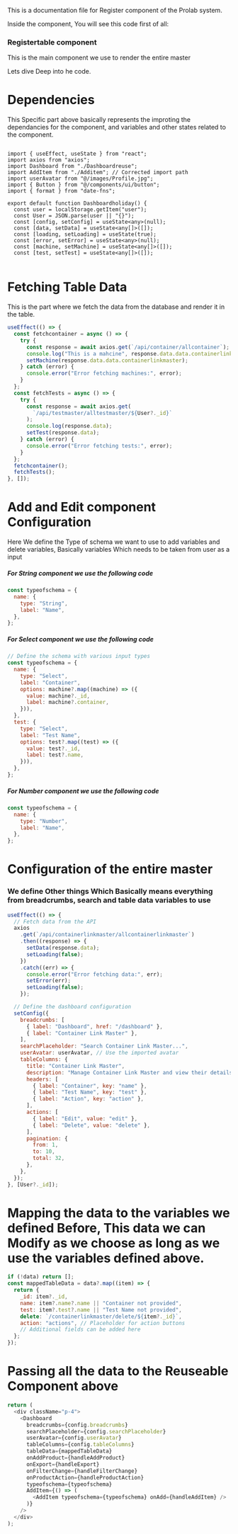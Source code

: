 This is a documentation file for Register component of the Prolab system.

Inside the component, You will see this code first of all:

### Registertable component

<p>This is the main component we use to render the entire master </p>

<p>Lets dive Deep into he code. </p>

# Dependencies

<p>This Specific part above basically represents the improting the dependancies for the component, and variables and other states related to the component.
</p>

```

import { useEffect, useState } from "react";
import axios from "axios";
import Dashboard from "./Dashboardreuse";
import AddItem from "./Additem"; // Corrected import path
import userAvatar from "@/images/Profile.jpg";
import { Button } from "@/components/ui/button";
import { format } from "date-fns";

export default function Dashboardholiday() {
  const user = localStorage.getItem("user");
  const User = JSON.parse(user || "{}");
  const [config, setConfig] = useState<any>(null);
  const [data, setData] = useState<any[]>([]);
  const [loading, setLoading] = useState(true);
  const [error, setError] = useState<any>(null);
  const [machine, setMachine] = useState<any[]>([]);
  const [test, setTest] = useState<any[]>([]);


```

# Fetching Table Data

<p>This is the part where we fetch the data from the database and render it in the table.</p>

```js
useEffect(() => {
  const fetchcontainer = async () => {
    try {
      const response = await axios.get(`/api/container/allcontainer`);
      console.log("This is a mahcine", response.data.data.containerlinkmaster);
      setMachine(response.data.data.containerlinkmaster);
    } catch (error) {
      console.error("Error fetching machines:", error);
    }
  };
  const fetchTests = async () => {
    try {
      const response = await axios.get(
        `/api/testmaster/alltestmaster/${User?._id}`
      );
      console.log(response.data);
      setTest(response.data);
    } catch (error) {
      console.error("Error fetching tests:", error);
    }
  };
  fetchcontainer();
  fetchTests();
}, []);
```

# Add and Edit component Configuration

<!-- <h1> This is orcastration Part of config</h1>
<br>

<p>This component basically records the configurations of the component, Fancy way of saying what would be my variable names and how will they be labled and which parts need to me rendered, As only part which is specified will be rendered.</p>

<p> For below code we define the variables we will be using in the table.</p> -->

<span>Here We define the Type of schema we want to use to add variables and delete variables, Basically variables Which needs to be taken from user as a input</span>

<h5> For String component we use the following code</h5>

```js
const typeofschema = {
  name: {
    type: "String",
    label: "Name",
  },
};
```

<h5> For Select component we use the following code</h5>

```js
// Define the schema with various input types
const typeofschema = {
  name: {
    type: "Select",
    label: "Container",
    options: machine?.map((machine) => ({
      value: machine?._id,
      label: machine?.container,
    })),
  },
  test: {
    type: "Select",
    label: "Test Name",
    options: test?.map((test) => ({
      value: test?._id,
      label: test?.name,
    })),
  },
};
```

 <h5> For Number component we use the following code</h5>

```js
const typeofschema = {
  name: {
    type: "Number",
    label: "Name",
  },
};
```

# Configuration of the entire master

<h3> We define Other things Which Basically means everything from breadcrumbs, search and table data variables to use</h3>

```js
useEffect(() => {
  // Fetch data from the API
  axios
    .get(`/api/containerlinkmaster/allcontainerlinkmaster`)
    .then((response) => {
      setData(response.data);
      setLoading(false);
    })
    .catch((err) => {
      console.error("Error fetching data:", err);
      setError(err);
      setLoading(false);
    });

  // Define the dashboard configuration
  setConfig({
    breadcrumbs: [
      { label: "Dashboard", href: "/dashboard" },
      { label: "Container Link Master" },
    ],
    searchPlaceholder: "Search Container Link Master...",
    userAvatar: userAvatar, // Use the imported avatar
    tableColumns: {
      title: "Container Link Master",
      description: "Manage Container Link Master and view their details.",
      headers: [
        { label: "Container", key: "name" },
        { label: "Test Name", key: "test" },
        { label: "Action", key: "action" },
      ],
      actions: [
        { label: "Edit", value: "edit" },
        { label: "Delete", value: "delete" },
      ],
      pagination: {
        from: 1,
        to: 10,
        total: 32,
      },
    },
  });
}, [User?._id]);
```

# Mapping the data to the variables we defined Before, This data we can Modify as we choose as long as we use the variables defined above.

```js
if (!data) return [];
const mappedTableData = data?.map((item) => {
  return {
    _id: item?._id,
    name: item?.name?.name || "Container not provided",
    test: item?.test?.name || "Test Name not provided",
    delete: `/containerlinkmaster/delete/${item?._id}`,
    action: "actions", // Placeholder for action buttons
    // Additional fields can be added here
  };
});
```

# Passing all the data to the Reuseable Component above

```js
return (
  <div className="p-4">
    <Dashboard
      breadcrumbs={config.breadcrumbs}
      searchPlaceholder={config.searchPlaceholder}
      userAvatar={config.userAvatar}
      tableColumns={config.tableColumns}
      tableData={mappedTableData}
      onAddProduct={handleAddProduct}
      onExport={handleExport}
      onFilterChange={handleFilterChange}
      onProductAction={handleProductAction}
      typeofschema={typeofschema}
      AddItem={() => (
        <AddItem typeofschema={typeofschema} onAdd={handleAddItem} />
      )}
    />
  </div>
);
```

